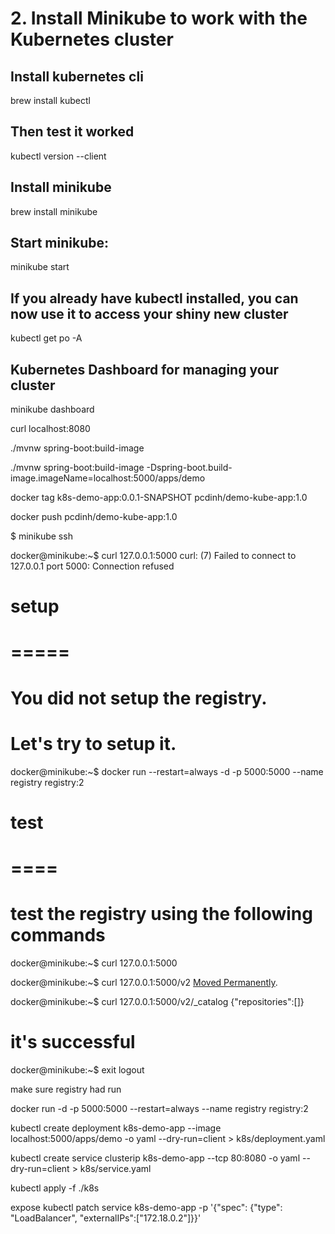 # 2. Install Minikube to work with the Kubernetes cluster
## Install kubernetes cli
brew install kubectl
## Then test it worked
kubectl version --client
## Install minikube
brew install minikube
## Start minikube:
minikube start
## If you already have kubectl installed, you can now use it to access your shiny new cluster
kubectl get po -A
## Kubernetes Dashboard for managing your cluster
minikube dashboard

curl localhost:8080


./mvnw spring-boot:build-image

./mvnw spring-boot:build-image -Dspring-boot.build-image.imageName=localhost:5000/apps/demo

docker tag k8s-demo-app:0.0.1-SNAPSHOT pcdinh/demo-kube-app:1.0

docker push pcdinh/demo-kube-app:1.0



$ minikube ssh

docker@minikube:~$ curl 127.0.0.1:5000
curl: (7) Failed to connect to 127.0.0.1 port 5000: Connection refused

# setup
# =====
# You did not setup the registry.
# Let's try to setup it.
docker@minikube:~$ docker run --restart=always -d -p 5000:5000 --name registry registry:2

# test
# ====
# test the registry using the following commands
docker@minikube:~$ curl 127.0.0.1:5000

docker@minikube:~$ curl 127.0.0.1:5000/v2
<a href="/v2/">Moved Permanently</a>.

docker@minikube:~$ curl 127.0.0.1:5000/v2/_catalog
{"repositories":[]}
# it's successful

docker@minikube:~$ exit
logout

make sure registry had run

docker run -d -p 5000:5000 --restart=always --name registry registry:2


kubectl create deployment k8s-demo-app --image localhost:5000/apps/demo -o yaml --dry-run=client > k8s/deployment.yaml

kubectl create service clusterip k8s-demo-app --tcp 80:8080 -o yaml --dry-run=client > k8s/service.yaml

kubectl apply -f ./k8s


expose
kubectl patch service k8s-demo-app -p '{"spec": {"type": "LoadBalancer", "externalIPs":["172.18.0.2"]}}'